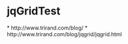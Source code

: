 # jqGridTest

<div>
<label>* http://www.trirand.com/blog/</label>
<label>* http://www.trirand.com/blog/jqgrid/jqgrid.html</label>

